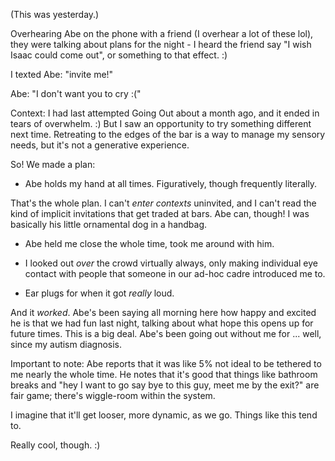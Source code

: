 (This was yesterday.)

Overhearing Abe on the phone with a friend (I overhear a lot of these lol), they were talking about plans for the night - I heard the friend say "I wish Isaac could come out", or something to that effect. :)

I texted Abe: "invite me!"

Abe: "I don't want you to cry :("

Context: I had last attempted Going Out about a month ago, and it ended in tears of overwhelm. :) But I saw an opportunity to try something different next time. Retreating to the edges of the bar is a way to manage my sensory needs, but it's not a generative experience.

So! We made a plan:

* Abe holds my hand at all times. Figuratively, though frequently literally.

That's the whole plan. I can't *enter contexts* uninvited, and I can't read the kind of implicit invitations that get traded at bars. Abe can, though! I was basically his little ornamental dog in a handbag.

* Abe held me close the whole time, took me around with him.

* I looked out *over* the crowd virtually always, only making individual eye contact with people that someone in our ad-hoc cadre introduced me to.

* Ear plugs for when it got *really* loud.

And it *worked*. Abe's been saying all morning here how happy and excited he is that we had fun last night, talking about what hope this opens up for future times. This is a big deal. Abe's been going out without me for ... well, since my autism diagnosis.

Important to note: Abe reports that it was like 5% not ideal to be tethered to me nearly the whole time. He notes that it's good that things like bathroom breaks and "hey I want to go say bye to this guy, meet me by the exit?" are fair game; there's wiggle-room within the system.

I imagine that it'll get looser, more dynamic, as we go. Things like this tend to.

Really cool, though. :)
